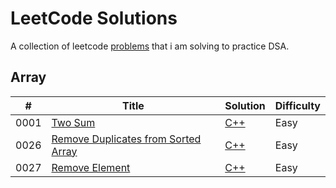 # LeetCode Solutions

A collection of leetcode [problems](https://leetcode.com/problemset/all/) that i am solving to practice DSA.

## Array

| #    | Title                                                                                                     | Solution                                                         | Difficulty |
| ---- | --------------------------------------------------------------------------------------------------------- | ---------------------------------------------------------------- | ---------- |
| 0001 | [Two Sum](https://leetcode.com/problems/two-sum/)                                                         | [C++](./solutions/Array/two-sum.cpp)                             | Easy       |
| 0026 | [Remove Duplicates from Sorted Array](https://leetcode.com/problems/remove-duplicates-from-sorted-array/) | [C++](./solutions/Array/remove-duplicates-from-sorted-array.cpp) | Easy       |
| 0027 | [Remove Element](https://leetcode.com/problems/remove-element/)                                           | [C++](./solutions/Array/remove-element.cpp)                      | Easy       |
